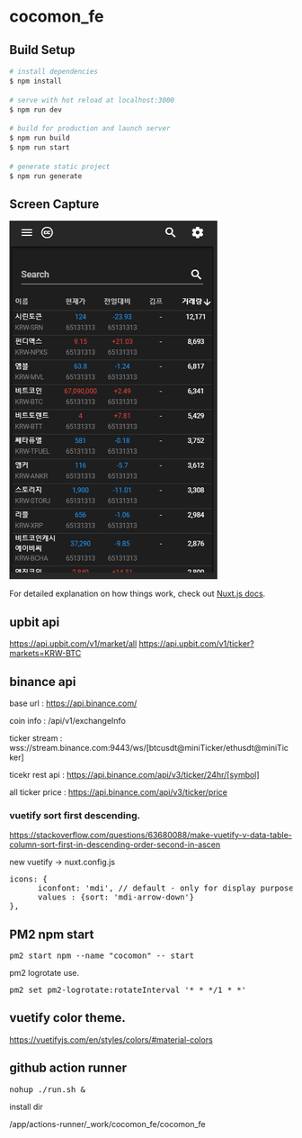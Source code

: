 # cocomon_fe

## Build Setup

```bash
# install dependencies
$ npm install

# serve with hot reload at localhost:3000
$ npm run dev

# build for production and launch server
$ npm run build
$ npm run start

# generate static project
$ npm run generate
```

## Screen Capture

![cocomon](/assets/images/cocomon.gif)

For detailed explanation on how things work, check out [Nuxt.js docs](https://nuxtjs.org).

## upbit api 

https://api.upbit.com/v1/market/all
https://api.upbit.com/v1/ticker?markets=KRW-BTC

## binance api

base url : https://api.binance.com/

coin info : /api/v1/exchangeInfo

ticker stream : wss://stream.binance.com:9443/ws/[btcusdt@miniTicker/ethusdt@miniTicker]

ticekr rest api : https://api.binance.com/api/v3/ticker/24hr/[symbol]

all ticker price : https://api.binance.com/api/v3/ticker/price


### vuetify sort first descending.

https://stackoverflow.com/questions/63680088/make-vuetify-v-data-table-column-sort-first-in-descending-order-second-in-ascen

new vuetify -> nuxt.config.js

<pre>
icons: {
      iconfont: 'mdi', // default - only for display purposes
      values : {sort: 'mdi-arrow-down'}
},
</pre>

## PM2 npm start

<pre>
pm2 start npm --name "cocomon" -- start
</pre>

pm2 logrotate use.
<pre>
pm2 set pm2-logrotate:rotateInterval '* * */1 * *'
</pre>

## vuetify color theme. 

https://vuetifyjs.com/en/styles/colors/#material-colors

## github action runner

<pre>
nohup ./run.sh &
</pre>

install dir 

/app/actions-runner/_work/cocomon_fe/cocomon_fe

   








   